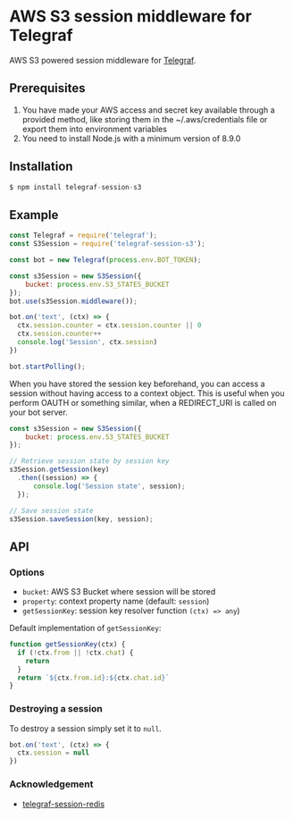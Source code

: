 # AWS S3 session middleware for Telegraf

AWS S3 powered session middleware for [Telegraf](https://github.com/telegraf/telegraf).

## Prerequisites

1. You have made your AWS access and secret key available through a provided method, like storing them in the ~/.aws/credentials file or export them into environment variables
2. You need to install Node.js  with a minimum version of 8.9.0 

## Installation

```js
$ npm install telegraf-session-s3
```

## Example

```js
const Telegraf = require('telegraf');
const S3Session = require('telegraf-session-s3');

const bot = new Telegraf(process.env.BOT_TOKEN);

const s3Session = new S3Session({
    bucket: process.env.S3_STATES_BUCKET
});
bot.use(s3Session.middleware());

bot.on('text', (ctx) => {
  ctx.session.counter = ctx.session.counter || 0
  ctx.session.counter++
  console.log('Session', ctx.session)
})

bot.startPolling();
```

When you have stored the session key beforehand, you can access a
session without having access to a context object. This is useful when
you perform OAUTH or something similar, when a REDIRECT_URI is called
on your bot server.

```js
const s3Session = new S3Session({
    bucket: process.env.S3_STATES_BUCKET
});

// Retrieve session state by session key
s3Session.getSession(key)
  .then((session) => {
      console.log('Session state', session);
  });

// Save session state
s3Session.saveSession(key, session);
```

## API

### Options

* `bucket`: AWS S3 Bucket where session will be stored
* `property`: context property name (default: `session`)
* `getSessionKey`: session key resolver function `(ctx) => any`)

Default implementation of `getSessionKey`:

```js
function getSessionKey(ctx) {
  if (!ctx.from || !ctx.chat) {
    return
  }
  return `${ctx.from.id}:${ctx.chat.id}`
}
```

### Destroying a session

To destroy a session simply set it to `null`.

```js
bot.on('text', (ctx) => {
  ctx.session = null
})

```


### Acknowledgement
* [telegraf-session-redis](https://github.com/telegraf/telegraf-session-redis)
